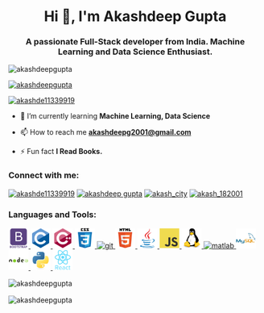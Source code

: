 <h1 align="center">Hi 👋, I'm Akashdeep Gupta</h1>
<h3 align="center">A passionate Full-Stack developer from India. Machine Learning and Data Science Enthusiast.</h3>

<p align="left"> <img src="https://komarev.com/ghpvc/?username=akashdeepgupta&label=Profile%20views&color=0e75b6&style=flat" alt="akashdeepgupta" /> </p>

<p align="left"> <a href="https://github.com/ryo-ma/github-profile-trophy"><img src="https://github-profile-trophy.vercel.app/?username=akashdeepgupta" alt="akashdeepgupta" /></a> </p>

<p align="left"> <a href="https://twitter.com/akashde11339919" target="blank"><img src="https://img.shields.io/twitter/follow/akashde11339919?logo=twitter&style=for-the-badge" alt="akashde11339919" /></a> </p>

- 🌱 I’m currently learning **Machine Learning, Data Science**

- 📫 How to reach me **akashdeepg2001@gmail.com**

- ⚡ Fun fact **I Read Books.**

<h3 align="left">Connect with me:</h3>
<p align="left">
<a href="https://twitter.com/akashde11339919" target="blank"><img align="center" src="https://raw.githubusercontent.com/rahuldkjain/github-profile-readme-generator/master/src/images/icons/Social/twitter.svg" alt="akashde11339919" height="30" width="40" /></a>
<a href="https://linkedin.com/in/akashdeep gupta" target="blank"><img align="center" src="https://raw.githubusercontent.com/rahuldkjain/github-profile-readme-generator/master/src/images/icons/Social/linked-in-alt.svg" alt="akashdeep gupta" height="30" width="40" /></a>
<a href="https://instagram.com/akash_city" target="blank"><img align="center" src="https://raw.githubusercontent.com/rahuldkjain/github-profile-readme-generator/master/src/images/icons/Social/instagram.svg" alt="akash_city" height="30" width="40" /></a>
<a href="https://www.codechef.com/users/akash_182001" target="blank"><img align="center" src="https://cdn.jsdelivr.net/npm/simple-icons@3.1.0/icons/codechef.svg" alt="akash_182001" height="30" width="40" /></a>
</p>

<h3 align="left">Languages and Tools:</h3>
<p align="left"> <a href="https://getbootstrap.com" target="_blank"> <img src="https://raw.githubusercontent.com/devicons/devicon/master/icons/bootstrap/bootstrap-plain-wordmark.svg" alt="bootstrap" width="40" height="40"/> </a> <a href="https://www.cprogramming.com/" target="_blank"> <img src="https://raw.githubusercontent.com/devicons/devicon/master/icons/c/c-original.svg" alt="c" width="40" height="40"/> </a> <a href="https://www.w3schools.com/cpp/" target="_blank"> <img src="https://raw.githubusercontent.com/devicons/devicon/master/icons/cplusplus/cplusplus-original.svg" alt="cplusplus" width="40" height="40"/> </a> <a href="https://www.w3schools.com/css/" target="_blank"> <img src="https://raw.githubusercontent.com/devicons/devicon/master/icons/css3/css3-original-wordmark.svg" alt="css3" width="40" height="40"/> </a> <a href="https://git-scm.com/" target="_blank"> <img src="https://www.vectorlogo.zone/logos/git-scm/git-scm-icon.svg" alt="git" width="40" height="40"/> </a> <a href="https://www.w3.org/html/" target="_blank"> <img src="https://raw.githubusercontent.com/devicons/devicon/master/icons/html5/html5-original-wordmark.svg" alt="html5" width="40" height="40"/> </a> <a href="https://www.java.com" target="_blank"> <img src="https://raw.githubusercontent.com/devicons/devicon/master/icons/java/java-original.svg" alt="java" width="40" height="40"/> </a> <a href="https://developer.mozilla.org/en-US/docs/Web/JavaScript" target="_blank"> <img src="https://raw.githubusercontent.com/devicons/devicon/master/icons/javascript/javascript-original.svg" alt="javascript" width="40" height="40"/> </a> <a href="https://www.linux.org/" target="_blank"> <img src="https://raw.githubusercontent.com/devicons/devicon/master/icons/linux/linux-original.svg" alt="linux" width="40" height="40"/> </a> <a href="https://www.mathworks.com/" target="_blank"> <img src="https://upload.wikimedia.org/wikipedia/commons/2/21/Matlab_Logo.png" alt="matlab" width="40" height="40"/> </a> <a href="https://www.mysql.com/" target="_blank"> <img src="https://raw.githubusercontent.com/devicons/devicon/master/icons/mysql/mysql-original-wordmark.svg" alt="mysql" width="40" height="40"/> </a> <a href="https://nodejs.org" target="_blank"> <img src="https://raw.githubusercontent.com/devicons/devicon/master/icons/nodejs/nodejs-original-wordmark.svg" alt="nodejs" width="40" height="40"/> </a> <a href="https://www.python.org" target="_blank"> <img src="https://raw.githubusercontent.com/devicons/devicon/master/icons/python/python-original.svg" alt="python" width="40" height="40"/> </a> <a href="https://reactjs.org/" target="_blank"> <img src="https://raw.githubusercontent.com/devicons/devicon/master/icons/react/react-original-wordmark.svg" alt="react" width="40" height="40"/> </a> </p>

<p><img align="center" src="https://github-readme-stats.vercel.app/api/top-langs?username=akashdeepgupta&show_icons=true&locale=en&layout=compact" alt="akashdeepgupta" /></p>

<p><img align="center" src="https://github-readme-streak-stats.herokuapp.com/?user=akashdeepgupta&" alt="akashdeepgupta" /></p>
